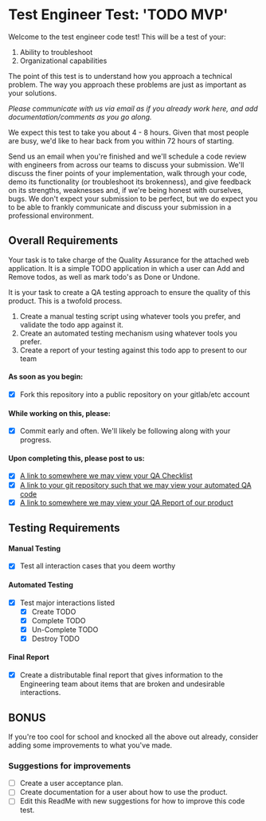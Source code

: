 # Test Engineer Test: 'TODO MVP'

Welcome to the test engineer code test! This will be a test of your:
1. Ability to troubleshoot
2. Organizational capabilities

The point of this test is to understand how you approach a technical problem. The way you approach these problems are just as important as your solutions. 

*Please communicate with us via email as if you already work here, and add documentation/comments as you go along.*

We expect this test to take you about 4 - 8 hours. Given that most people are busy, we'd like to hear back from you within 72 hours of starting.

Send us an email when you're finished and we'll schedule a code review with engineers from across our teams to discuss your submission. We'll discuss the finer
 points of your implementation, walk through your code, demo its functionality (or troubleshoot its brokenness), and give feedback on its strengths, weaknesses 
 and, if we're being honest with ourselves, bugs. We don't expect your submission to be perfect, but we do expect you to be able to frankly communicate and 
 discuss your submission in a professional environment.

## Overall Requirements

Your task is to take charge of the Quality Assurance for the attached web application. It is a simple TODO application in which a user can Add and Remove todos, as well as mark todo's as Done or Undone.

It is your task to create a QA testing approach to ensure the quality of this product. This is a twofold process.

1. Create a manual testing script using whatever tools you prefer, and validate the todo app against it.
2. Create an automated testing mechanism using whatever tools you prefer.
3. Create a report of your testing against this todo app to present to our team

#### As soon as you begin:
* [x] Fork this repository into a public repository on your gitlab/etc account

#### While working on this, please:
* [x] Commit early and often. We'll likely be following along with your progress.

#### Upon completing this, please post to us:
* [x] [A link to somewhere we may view your QA Checklist](https://docs.google.com/document/d/14E_4VsumqFdOBVF30wk1oVhrCFYBi9Jjl1DFKPn-ESw/edit?usp=sharing) 
* [x] [A link to your git repository such that we may view your automated QA code](https://github.com/sydneywalcoff/OpenDrives)
* [x] [A link to somewhere we may view your QA Report of our product](https://github.com/sydneywalcoff/OpenDrives)

## Testing Requirements

#### Manual Testing
* [x] Test all interaction cases that you deem worthy

#### Automated Testing
* [x] Test major interactions listed
  * [x] Create TODO
  * [x] Complete TODO
  * [x] Un-Complete TODO
  * [x] Destroy TODO

#### Final Report
* [x] Create a distributable final report that gives information to the Engineering team about items that are broken and undesirable interactions.

## BONUS

If you're too cool for school and knocked all the above out already, consider adding some improvements to what you've made.

### Suggestions for improvements
* [ ] Create a user acceptance plan.
* [ ] Create documentation for a user about how to use the product.
* [ ] Edit this ReadMe with new suggestions for how to improve this code test.
